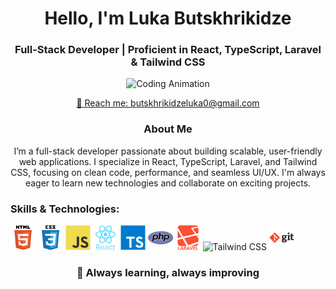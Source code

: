 <h1 align="center">Hello, I'm Luka Butskhrikidze</h1>  
<h3 align="center">Full-Stack Developer | Proficient in React, TypeScript, Laravel & Tailwind CSS</h3>  

<p align="center">  
  <img width="400" src="https://media0.giphy.com/media/v1.Y2lkPTc5MGI3NjExeDdvMnplejVnd29tZGQ0dzRyeTBza2h5aTluOXYwdHBqNDh0Zm40bCZlcD12MV9pbnRlcm5hbF9naWZfYnlfaWQmY3Q9Zw/CuuSHzuc0O166MRfjt/giphy.gif" alt="Coding Animation">  
</p>  

<p align="center">  
  <a href="mailto:butskhrikidzeluka0@gmail.com">📩 Reach me: butskhrikidzeluka0@gmail.com</a>  
</p>  

<h3 align="center">About Me</h3>  
<p align="center">I’m a full-stack developer passionate about building scalable, user-friendly web applications. I specialize in React, TypeScript, Laravel, and Tailwind CSS, focusing on clean code, performance, and seamless UI/UX. I'm always eager to learn new technologies and collaborate on exciting projects.</p>  

<h3 align="left">Skills & Technologies:</h3>  
<p align="left">  
  <img src="https://raw.githubusercontent.com/devicons/devicon/master/icons/html5/html5-original-wordmark.svg" alt="HTML5" width="40" height="40"/>  
  <img src="https://raw.githubusercontent.com/devicons/devicon/master/icons/css3/css3-original-wordmark.svg" alt="CSS3" width="40" height="40"/>  
  <img src="https://raw.githubusercontent.com/devicons/devicon/master/icons/javascript/javascript-original.svg" alt="JavaScript" width="40" height="40"/>  
  <img src="https://raw.githubusercontent.com/devicons/devicon/master/icons/react/react-original-wordmark.svg" alt="React" width="40" height="40"/>  
  <img src="https://raw.githubusercontent.com/devicons/devicon/master/icons/typescript/typescript-original.svg" alt="TypeScript" width="40" height="40"/>  
  <img src="https://raw.githubusercontent.com/devicons/devicon/master/icons/php/php-original.svg" alt="PHP" width="40" height="40"/>  
  <img src="https://raw.githubusercontent.com/devicons/devicon/master/icons/laravel/laravel-plain-wordmark.svg" alt="Laravel" width="40" height="40"/>  
  <img src="https://imgs.search.brave.com/oG3o98QjKAbPSLZPTOvPhupljLwbNmIQ42GfRq2TFXw/rs:fit:860:0:0:0/g:ce/aHR0cHM6Ly91cGxv/YWQud2lraW1lZGlh/Lm9yZy93aWtpcGVk/aWEvY29tbW9ucy9k/L2Q1L1RhaWx3aW5k/X0NTU19Mb2dvLnN2/Zw" alt="Tailwind CSS" width="40" height="40"/>  
  <img src="https://raw.githubusercontent.com/devicons/devicon/master/icons/git/git-original-wordmark.svg" alt="Git" width="40" height="40"/>  
</p>  

<h3 align="center">🌟 Always learning, always improving</h3>
